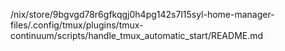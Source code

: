 /nix/store/9bgvgd78r6gfkqgj0h4pg142s7l15syl-home-manager-files/.config/tmux/plugins/tmux-continuum/scripts/handle_tmux_automatic_start/README.md